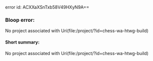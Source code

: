 error id: ACXXaXSnTxb58V49HXyN9A==
### Bloop error:

No project associated with Uri(file:<WORKSPACE>/project/?id=chess-wa-htwg-build)
#### Short summary: 

No project associated with Uri(file:<WORKSPACE>/project/?id=chess-wa-htwg-build)